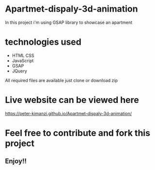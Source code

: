 # Apartmet-dispaly-3d-animation


In this project i'm using GSAP library to showcase an apartment

# technologies used
* HTML CSS
* JavaScript
* GSAP
* JQuery

All required files are available just clone or download zip

# Live website can be viewed here
https://peter-kimanzi.github.io/Apartmet-dispaly-3d-animation/



# Feel free to contribute and fork this project



## Enjoy!!
